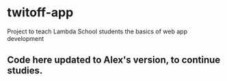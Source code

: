 # twitoff-app
Project to teach Lambda School students the basics of web app development

## Code here updated to Alex's version, to continue studies.
